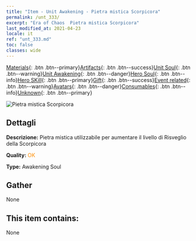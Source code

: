 ```yaml
---
title: "Item - Unit Awakening - Pietra mistica Scorpicora"
permalink: /unt_333/
excerpt: "Era of Chaos  Pietra mistica Scorpicora"
last_modified_at: 2021-04-23
locale: it
ref: "unt_333.md"
toc: false
classes: wide
---
```

 [Materials](/ItemsIT/){: .btn .btn--primary}[Artifacts](/ItemsIT/Artifacts/){: .btn .btn--success}[Unit Soul](/ItemsIT/UnitSoul/){: .btn .btn--warning}[Unit Awakening](/ItemsIT/UnitAwakening/){: .btn .btn--danger}[Hero Soul](/ItemsIT/HeroSoul/){: .btn .btn--info}[Hero SKill](/ItemsIT/HeroSkill/){: .btn .btn--primary}[Gift](/ItemsIT/Gift/){: .btn .btn--success}[Event related](/ItemsIT/Events/){: .btn .btn--warning}[Avatars](/ItemsIT/Avatars/){: .btn .btn--danger}[Consumables](/ItemsIT/Consumables/){: .btn .btn--info}[Unknown](/ItemsIT/Unknown/){: .btn .btn--primary}

 ![Pietra mistica Scorpicora](/images/u/tia_shixie.jpg)

## Dettagli
 **Descrizione:** Pietra mistica utilizzabile per aumentare il livello di Risveglio della Scorpicora

 **Quality:** <span style="color: #FF8C00">OK</span>

 **Type:** Awakening Soul

## Gather

  None

## This item contains:

  None

